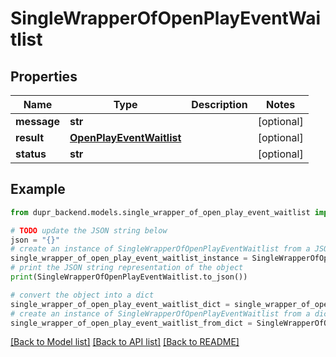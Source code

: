 # SingleWrapperOfOpenPlayEventWaitlist


## Properties

Name | Type | Description | Notes
------------ | ------------- | ------------- | -------------
**message** | **str** |  | [optional] 
**result** | [**OpenPlayEventWaitlist**](OpenPlayEventWaitlist.md) |  | [optional] 
**status** | **str** |  | [optional] 

## Example

```python
from dupr_backend.models.single_wrapper_of_open_play_event_waitlist import SingleWrapperOfOpenPlayEventWaitlist

# TODO update the JSON string below
json = "{}"
# create an instance of SingleWrapperOfOpenPlayEventWaitlist from a JSON string
single_wrapper_of_open_play_event_waitlist_instance = SingleWrapperOfOpenPlayEventWaitlist.from_json(json)
# print the JSON string representation of the object
print(SingleWrapperOfOpenPlayEventWaitlist.to_json())

# convert the object into a dict
single_wrapper_of_open_play_event_waitlist_dict = single_wrapper_of_open_play_event_waitlist_instance.to_dict()
# create an instance of SingleWrapperOfOpenPlayEventWaitlist from a dict
single_wrapper_of_open_play_event_waitlist_from_dict = SingleWrapperOfOpenPlayEventWaitlist.from_dict(single_wrapper_of_open_play_event_waitlist_dict)
```
[[Back to Model list]](../README.md#documentation-for-models) [[Back to API list]](../README.md#documentation-for-api-endpoints) [[Back to README]](../README.md)


